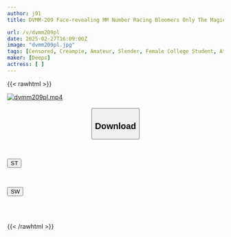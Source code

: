 ```yaml
---
author: j91
title: DVMM-209 Face-revealing MM Number Racing Bloomers Only The Magic Mirror A Female College Student From The Track And Field Club Challenges The Open-air Adult Physical Fitness Test! All 9 Events A Big Dick Is Inserted Into The Athlete's Pussy That Gets Wet From The Sexual Harassment Test With A Dick In Close Contact! Everyone Cums Inside!

url: /v/dvmm209pl
date: 2025-02-27T16:09:00Z
image: "dvmm209pl.jpg"
tags: [Censored, Creampie, Amateur, Slender, Female College Student, Athlete	]
maker: [Deeps]
actress: [ ]
---
```



{{< rawhtml >}}

<div class="video" data-videoid="l4A7mwGpz2fmWw">
    <a href="javascript:;">
        <img src="/v/dvmm209pl/dvmm209pl.jpg" width="WIDTH" height="HEIGHT" alt="dvmm209pl.mp4" loading="lazy">
    </a>
</div>

<script type="text/javascript" src="https://j91.asia/asset/on-demand-st.js"></script>

<br>
  <link rel="stylesheet" href="https://j91.asia/asset/bs5.css">
  
  <center>
  <button class="btn btn-primary" type="button" data-bs-toggle="collapse" data-bs-target=".multi-collapse" aria-expanded="false" aria-controls="multiCollapseExample1 multiCollapseExample2"><h2>Download</h2></button></center>
</p>
<div class="row">
  <div class="col">
    <div class="collapse multi-collapse" id="multiCollapseExample1">
      <div class="card card-body">
	      	      <br>
<div class="buttons">  
<p><a href="/v/dvmm209pl/st.html" target="_blank"><button class="btn-hover color-3"><i class="fa fa-download"></i> ST</button></a></p></div>
    </div>
  </div>
</div>
  <div class="col">
    <div class="collapse multi-collapse" id="multiCollapseExample2">
      <div class="card card-body">
	      <br>
<div class="buttons">
<p><a href="/v/dvmm209pl/sw.html" target="_blank"><button class="btn-hover color-2"><i class="fa fa-download"></i> SW</button></a></p></div>
<br><br>
      </div>
    </div>
  </div>
</div>

{{< /rawhtml >}}